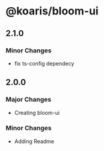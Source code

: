 # @koaris/bloom-ui

## 2.1.0

### Minor Changes

- fix ts-config dependecy

## 2.0.0

### Major Changes

- Creating bloom-ui

### Minor Changes

- Adding Readme
